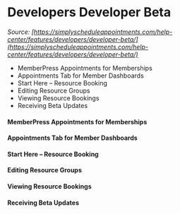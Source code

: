 # Developers Developer Beta


*Source: [https://simplyscheduleappointments.com/help-center/features/developers/developer-beta/](https://simplyscheduleappointments.com/help-center/features/developers/developer-beta/)*

- MemberPress Appointments for Memberships
- Appointments Tab for Member Dashboards
- Start Here – Resource Booking
- Editing Resource Groups
- Viewing Resource Bookings
- Receiving Beta Updates

#### MemberPress Appointments for Memberships

#### Appointments Tab for Member Dashboards

#### Start Here – Resource Booking

#### Editing Resource Groups

#### Viewing Resource Bookings

#### Receiving Beta Updates
